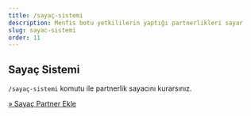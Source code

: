 ```yaml
---
title: /sayaç-sistemi
description: Menfis botu yetkililerin yaptığı partnerlikleri sayar
slug: sayac-sistemi
order: 11
---
```


## Sayaç Sistemi

`/sayaç-sistemi` komutu ile partnerlik sayacını kurarsınız.

[» Sayaç Partner Ekle](/docs/commands/sayac-partner-ekle)